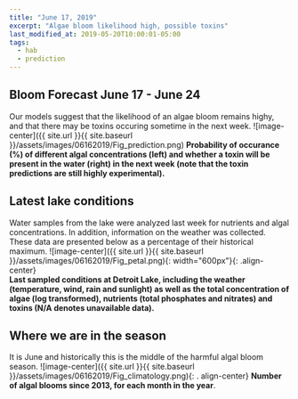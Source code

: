 ```yaml
---
title: "June 17, 2019"
excerpt: "Algae bloom likelihood high, possible toxins"
last_modified_at: 2019-05-20T10:00:01-05:00
tags: 
  - hab
  - prediction
---
```

## Bloom Forecast June 17 - June 24
Our models suggest that the likelihood of an algae bloom remains highy, and that there may be toxins occuring sometime in the next week.
![image-center]({{ site.url }}{{ site.baseurl }}/assets/images/06162019/Fig_prediction.png)
__Probability of occurance (%) of different algal concentrations (left) and whether a toxin will be  present in the water (right) in the next week (note that the toxin predictions are still highly      experimental).__

## Latest lake conditions
Water samples from the lake were analyzed last week for nutrients and algal concentrations. In       addition, information on the weather was collected. These data are presented below as a percentage   of their historical maximum.
![image-center]({{ site.url }}{{ site.baseurl }}/assets/images/06162019/Fig_petal.png){:             width="600px"}{: .align-center}
<br clear="all" />
__Last sampled conditions at Detroit Lake, including the weather (temperature, wind, rain and        sunlight) as well as the total concentration of algae (log transformed), nutrients (total phosphates and nitrates) and  toxins (N/A denotes unavailable data).__

## Where we are in the season
It is June and historically this is the middle of the harmful algal bloom season.
![image-center]({{ site.url }}{{ site.baseurl }}/assets/images/06162019/Fig_climatology.png){: .     align-center}
__Number of algal blooms since 2013, for each month in the year__.

